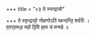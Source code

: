 +++
title = "०३ ते स्यन्द्रासो"

+++
ते स्य॒न्द्रासो॒ नोक्षणोऽति॑ ष्कन्दन्ति॒ शर्व॑रीः ।  
म॒रुता॒मधा॒ महो॑ दि॒वि क्ष॒मा च॑ मन्महे ॥